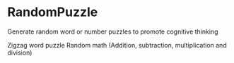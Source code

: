 # RandomPuzzle
Generate random word or number puzzles to promote cognitive thinking 

Zigzag word puzzle
Random math (Addition, subtraction, multiplication and division)